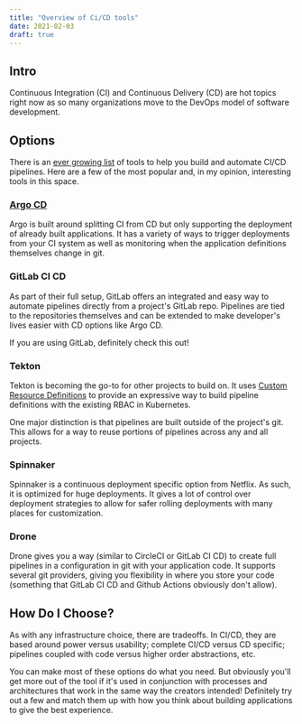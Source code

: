 ```yaml
---
title: "Overview of Ci/CD tools"
date: 2021-02-03
draft: true
---
```


## Intro 

Continuous Integration (CI) and Continuous Delivery (CD) are hot topics right now as so many organizations move to the DevOps model of software development.  <!-- CK Question. Sometimes CD is Continuous Deployment, right? Do you want to acknowledge that. Like: You may see CD defined as continuous deployment...in this case, I am defining it as ... bla bla. Also I think you need to define CI/CD -- OR are the only people reading this coming from Udacity, in which case they will know what CI CD is. -->


## Options

There is an [ever growing list](https://landscape.cncf.io/card-mode?category=continuous-integration-delivery&grouping=category) of tools to help you build and automate CI/CD pipelines. Here are a few of the most popular and, in my opinion, interesting tools in this space.

### [Argo CD](https://argoproj.github.io/)

Argo is built around splitting CI from CD but only supporting the deployment of already built applications. It has a variety of ways to trigger deployments from your CI system as well as monitoring when the application definitions themselves change in git. 

<!--CK - they describe it as Argo CD is a declarative, GitOps continuous delivery tool for Kubernetes. So it seems like pooint out that it's for Kubernetes is important...or is thsht assumed? I think the description needs to be beefed up... see here https://argoproj.github.io/argo-cd/-- also here is how we have described it before; Argo CD — A GitOps tool that allows you to maintain state of your Kubernetes resources within Git. Argo CD automatically syncs your Kubernetes resources with what is in your Git repository, while also ensuring manual changes made to manifests within the cluster will be automatically reverted. This ensures your declarative deployment model.

It also comes with some pretty nice visualizations of the components being deployed and shows how they change over time.

### Jenkins X

Jenikins X is a fully featured GitOps solution that requires developers to know less about Kubernetes that other options. It's actually built on top of Tekton (below) and adds a ton of usability enhancements and abstractions to the pipelines. <!--add in more from https://jenkins-x.io/v3/about/what/-->

### GitLab CI CD <!--from what I see this is called GitLab Ci/CD -->

As part of their full setup, GitLab offers an integrated and easy way to automate pipelines directly from a project's GitLab repo. Pipelines are tied to the repositories themselves and can be extended to make developer's lives easier with CD options like Argo CD. 

If you are using GitLab, definitely check this out!

### Tekton

Tekton is becoming the go-to for other projects to build on. It uses [Custom Resource Definitions](https://kubernetes.io/docs/concepts/extend-kubernetes/api-extension/custom-resources/) to provide an expressive way to build pipeline definitions with the existing RBAC in Kubernetes. 

One major distinction is that pipelines are built outside of the project's git. This allows for a way to reuse portions of pipelines across any and all projects.  


### Spinnaker

Spinnaker is a continuous deployment specific option from Netflix. As such, it is optimized for huge deployments. It gives a lot of control over deployment strategies to allow for safer rolling deployments with many places for customization.

### Drone

Drone gives you a way (similar to CircleCI or GitLab CI CD) to create full pipelines in a configuration in git with your application code. It supports several git providers, giving you flexibility in where you store your code (something that GitLab CI CD and Github Actions obviously don't allow). 



## How Do I Choose?

As with any infrastructure choice, there are tradeoffs. In CI/CD, they are based around power versus usability; complete CI/CD versus CD specific; pipelines coupled with code versus higher order abstractions, etc.

You can make most of these options do what you need. But obviously you'll get more out of the tool if it's used in conjunction with processes and architectures that work in the same way the creators intended! Definitely try out a few and match them up with how you think about building applications to give the best experience.

